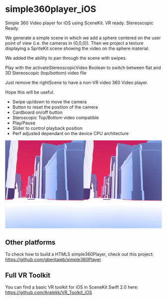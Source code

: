 # simple360player_iOS
Simple 360 Video player for iOS using SceneKit. VR ready. Stereoscopic Ready.

We generate a simple scene in which we add a sphere centered on the user point of view (i.e. the cameras in (0,0,0)).
Then we project a texture displaying a SpriteKit scene showing the video on the sphere material.

We added the ability to pan through the scene with swipes.

Play with the activateStereoscopicVideo Boolean to switch between flat and 3D Stereoscopic (top/bottom) video file

Just remove the rightScene to have a non-VR video 360 Video player.

Hope this will be useful.

- Swipe up/down to move the camera
- Button to reset the position of the camera
- Cardboard on/off button
- Steroscopic Top/Bottom video compatible
- Play/Pause
- Slider to control playback position
- Perf adjusted dependant on the device CPU architecture

![alt tag](https://github.com/Aralekk/simple360player_iOS/blob/master/S1.PNG)

## Other platforms

To check how to build a HTML5 simple360Player, check out this project: https://github.com/gbentaieb/simple360Player

## Full VR Toolkit

You can find a basic VR toolkit for iOS in SceneKit Swift 2.0 here: https://github.com/Aralekk/VR_Toolkit_iOS
